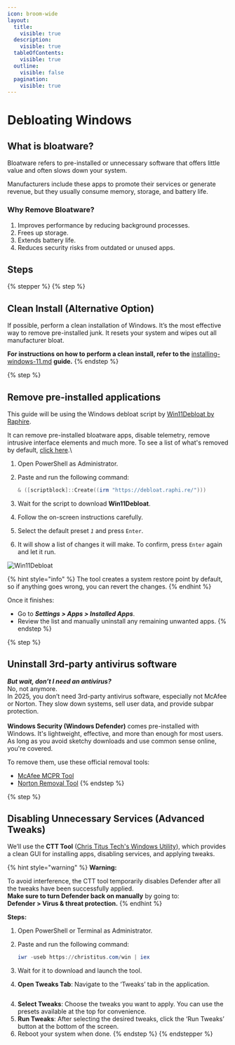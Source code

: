 ```yaml
---
icon: broom-wide
layout:
  title:
    visible: true
  description:
    visible: true
  tableOfContents:
    visible: true
  outline:
    visible: false
  pagination:
    visible: true
---
```


# Debloating Windows

## What is bloatware?

Bloatware refers to pre-installed or unnecessary software that offers little value and often slows down your system.&#x20;

Manufacturers include these apps to promote their services or generate revenue, but they usually consume memory, storage, and battery life.

### Why Remove Bloatware?

1. Improves performance by reducing background processes.
2. Frees up storage.
3. Extends battery life.
4. Reduces security risks from outdated or unused apps.

## Steps

{% stepper %}
{% step %}
## Clean Install (Alternative Option)

If possible, perform a clean installation of Windows. It’s the most effective way to remove pre-installed junk. It resets your system and wipes out all manufacturer bloat.

**For instructions on how to perform a clean install, refer to the** [installing-windows-11.md](installing-windows-11.md "mention") **guide.**
{% endstep %}

{% step %}
## Remove pre-installed applications

This guide will be using the Windows debloat script by [Win11Debloat by Raphire](https://github.com/Raphire/Win11Debloat).

It can remove pre-installed bloatware apps, disable telemetry, remove intrusive interface elements and much more. To see a list of what's removed by default, [click here](https://github.com/Raphire/Win11Debloat#default-settings).\


1. Open PowerShell as Administrator.
2.  Paste and run the following command:

    ```powershell
    & ([scriptblock]::Create((irm "https://debloat.raphi.re/")))
    ```
3. Wait for the script to download **Win11Debloat**.
4. Follow the on-screen instructions carefully.
5. Select the default preset _`1`_ and press `Enter`.
6. It will show a list of changes it will make. To confirm, press `Enter` again and let it run.

![Win11Debloat](https://github.com/user-attachments/assets/010dd837-cc12-4b3e-953b-2be66e8dfd4c)

{% hint style="info" %}
The tool creates a system restore point by default, so if anything goes wrong, you can revert the changes.
{% endhint %}

Once it finishes:

* Go to _**Settings > Apps > Installed Apps**_.
* Review the list and manually uninstall any remaining unwanted apps.
{% endstep %}

{% step %}
## Uninstall 3rd-party antivirus software

_**But wait, don’t I need an antivirus?**_\
No, not anymore. \
In 2025, you don’t need 3rd-party antivirus software, especially not McAfee or Norton. They slow down systems, sell user data, and provide subpar protection.\
\
**Windows Security (Windows Defender)** comes pre-installed with Windows. It's lightweight, effective, and more than enough for most users. As long as you avoid sketchy downloads and use common sense online, you're covered.

To remove them, use these official removal tools:

* [McAfee MCPR Tool](https://download.mcafee.com/molbin/iss-loc/SupportTools/MCPR/MCPR.exe)
* [Norton Removal Tool](https://norton.com/nrnr)
{% endstep %}

{% step %}
## Disabling Unnecessary Services (Advanced Tweaks)

We’ll use the **CTT Tool** ([Chris Titus Tech's Windows Utility](https://github.com/ChrisTitusTech/winutil)), which provides a clean GUI for installing apps, disabling services, and applying tweaks.

{% hint style="warning" %}
**Warning:**&#x20;

To avoid interference, the CTT tool temporarily disables Defender after all the tweaks have been successfully applied.\
**Make sure to turn Defender back on manually** by going to:\
**Defender > Virus & threat protection.**
{% endhint %}

**Steps:**

1. Open PowerShell or Terminal as Administrator.
2.  Paste and run the following command:

    ```powershell
    iwr -useb https://christitus.com/win | iex
    ```
3. Wait for it to download and launch the tool.&#x20;
4. **Open Tweaks Tab**: Navigate to the ‘Tweaks’ tab in the application.

<figure><img src="https://github.com/user-attachments/assets/43f3c35b-eff6-4d5b-a036-095601622aca" alt=""><figcaption></figcaption></figure>

4. **Select Tweaks**: Choose the tweaks you want to apply. You can use the presets available at the top for convenience.
5. **Run Tweaks**: After selecting the desired tweaks, click the ‘Run Tweaks’ button at the bottom of the screen.
6. Reboot your system when done.
{% endstep %}
{% endstepper %}
